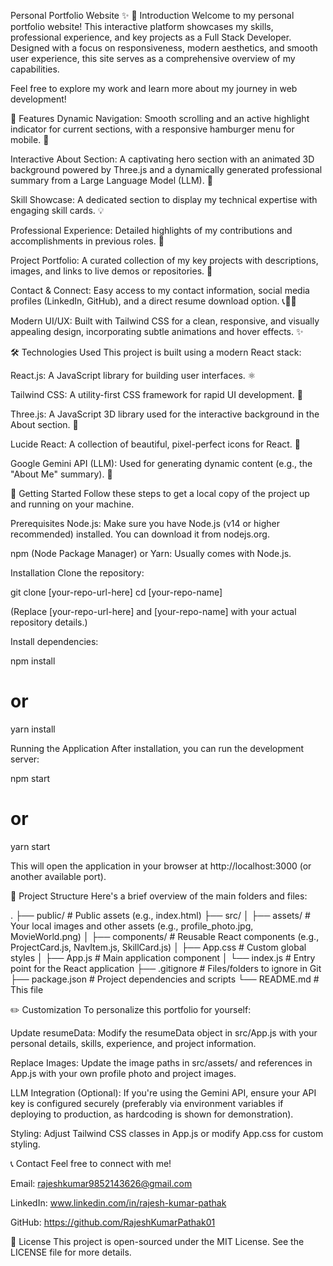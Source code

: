 Personal Portfolio Website ✨
🚀 Introduction
Welcome to my personal portfolio website! This interactive platform showcases my skills, professional experience, and key projects as a Full Stack Developer. Designed with a focus on responsiveness, modern aesthetics, and smooth user experience, this site serves as a comprehensive overview of my capabilities.

Feel free to explore my work and learn more about my journey in web development!

🌟 Features
Dynamic Navigation: Smooth scrolling and an active highlight indicator for current sections, with a responsive hamburger menu for mobile. 📱

Interactive About Section: A captivating hero section with an animated 3D background powered by Three.js and a dynamically generated professional summary from a Large Language Model (LLM). 🌌

Skill Showcase: A dedicated section to display my technical expertise with engaging skill cards. 💡

Professional Experience: Detailed highlights of my contributions and accomplishments in previous roles. 💼

Project Portfolio: A curated collection of my key projects with descriptions, images, and links to live demos or repositories. 📁

Contact & Connect: Easy access to my contact information, social media profiles (LinkedIn, GitHub), and a direct resume download option. 📞📧🔗

Modern UI/UX: Built with Tailwind CSS for a clean, responsive, and visually appealing design, incorporating subtle animations and hover effects. ✨

🛠️ Technologies Used
This project is built using a modern React stack:

React.js: A JavaScript library for building user interfaces. ⚛️

Tailwind CSS: A utility-first CSS framework for rapid UI development. 🎨

Three.js: A JavaScript 3D library used for the interactive background in the About section. 🧊

Lucide React: A collection of beautiful, pixel-perfect icons for React. 🔗

Google Gemini API (LLM): Used for generating dynamic content (e.g., the "About Me" summary). 🤖

🚀 Getting Started
Follow these steps to get a local copy of the project up and running on your machine.

Prerequisites
Node.js: Make sure you have Node.js (v14 or higher recommended) installed. You can download it from nodejs.org.

npm (Node Package Manager) or Yarn: Usually comes with Node.js.

Installation
Clone the repository:

git clone [your-repo-url-here]
cd [your-repo-name]

(Replace [your-repo-url-here] and [your-repo-name] with your actual repository details.)

Install dependencies:

npm install
# or
yarn install

Running the Application
After installation, you can run the development server:

npm start
# or
yarn start

This will open the application in your browser at http://localhost:3000 (or another available port).

📂 Project Structure
Here's a brief overview of the main folders and files:

.
├── public/                 # Public assets (e.g., index.html)
├── src/
│   ├── assets/             # Your local images and other assets (e.g., profile_photo.jpg, MovieWorld.png)
│   ├── components/         # Reusable React components (e.g., ProjectCard.js, NavItem.js, SkillCard.js)
│   ├── App.css             # Custom global styles
│   ├── App.js              # Main application component
│   └── index.js            # Entry point for the React application
├── .gitignore              # Files/folders to ignore in Git
├── package.json            # Project dependencies and scripts
└── README.md               # This file

✏️ Customization
To personalize this portfolio for yourself:

Update resumeData: Modify the resumeData object in src/App.js with your personal details, skills, experience, and project information.

Replace Images: Update the image paths in src/assets/ and references in App.js with your own profile photo and project images.

LLM Integration (Optional): If you're using the Gemini API, ensure your API key is configured securely (preferably via environment variables if deploying to production, as hardcoding is shown for demonstration).

Styling: Adjust Tailwind CSS classes in App.js or modify App.css for custom styling.

📞 Contact
Feel free to connect with me!

Email: rajeshkumar9852143626@gmail.com

LinkedIn: www.linkedin.com/in/rajesh-kumar-pathak

GitHub: https://github.com/RajeshKumarPathak01

📜 License
This project is open-sourced under the MIT License. See the LICENSE file for more details.